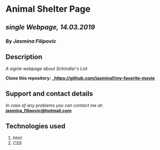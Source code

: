 # Animal Shelter Page

## _single Webpage, 14.03.2019_

### By _Jasmina Filipovic_

## Description

_A signle webpage about Schindler's List_

**Clone this repository: _https://github.com/jasminaf/my-favorite-movie**

## Support and contact details

_In case of any problems you can contact me at:_ **jasmina_filipovic@hotmail.com**

## Technologies used

1. _html_
2. _CSS_
